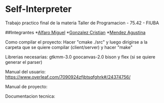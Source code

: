 # Self-Interpreter
Trabajo practico final de la materia Taller de Programacion - 75.42 - FIUBA

##Integrantes
*[Alfaro Miguel](https://github.com/AlfaroMiguel)
*[Gonzalez Cristian](https://github.com/Cristian3629)
*[Mendez Agustina](https://github.com/abmendez)

Como compilar el proyecto:
Hacer "cmake ./src"
y luego dirigirse a la carpeta que se quiere compilar (client/server) y hacer "make"

Librerias necesarias:
gtkmm-3.0
goocanvas-2.0
bison y flex (si se quiere generar el parser)


Manual del usuario: https://www.overleaf.com/7090924zfjbtsqfghrk#/24374756/

Manual de proyecto:

Documentacion tecnica:
